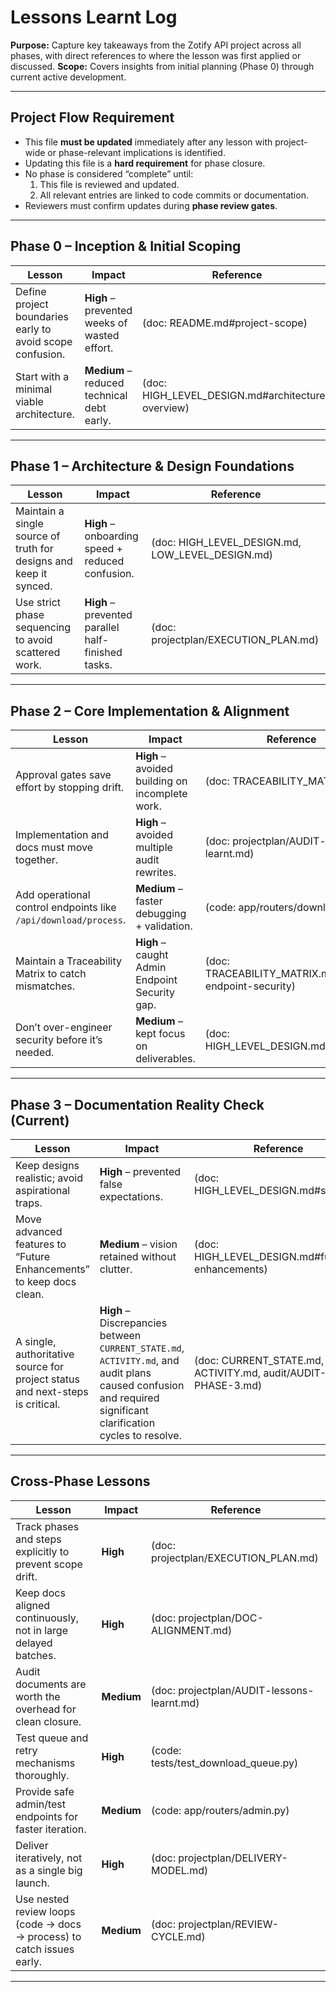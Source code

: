 # Lessons Learnt Log

**Purpose:**
Capture key takeaways from the Zotify API project across all phases, with direct references to where the lesson was first applied or discussed.
**Scope:**
Covers insights from initial planning (Phase 0) through current active development.

---

## Project Flow Requirement

- This file **must be updated** immediately after any lesson with project-wide or phase-relevant implications is identified.
- Updating this file is a **hard requirement** for phase closure.
- No phase is considered “complete” until:
  1. This file is reviewed and updated.
  2. All relevant entries are linked to code commits or documentation.
- Reviewers must confirm updates during **phase review gates**.

---

## Phase 0 – Inception & Initial Scoping

| Lesson | Impact | Reference |
|--------|--------|-----------|
| Define project boundaries early to avoid scope confusion. | **High** – prevented weeks of wasted effort. | (doc: README.md#project-scope) |
| Start with a minimal viable architecture. | **Medium** – reduced technical debt early. | (doc: HIGH_LEVEL_DESIGN.md#architecture-overview) |

---

## Phase 1 – Architecture & Design Foundations

| Lesson | Impact | Reference |
|--------|--------|-----------|
| Maintain a single source of truth for designs and keep it synced. | **High** – onboarding speed + reduced confusion. | (doc: HIGH_LEVEL_DESIGN.md, LOW_LEVEL_DESIGN.md) |
| Use strict phase sequencing to avoid scattered work. | **High** – prevented parallel half-finished tasks. | (doc: projectplan/EXECUTION_PLAN.md) |

---

## Phase 2 – Core Implementation & Alignment

| Lesson | Impact | Reference |
|--------|--------|-----------|
| Approval gates save effort by stopping drift. | **High** – avoided building on incomplete work. | (doc: TRACEABILITY_MATRIX.md) |
| Implementation and docs must move together. | **High** – avoided multiple audit rewrites. | (doc: projectplan/AUDIT-lessons-learnt.md) |
| Add operational control endpoints like `/api/download/process`. | **Medium** – faster debugging + validation. | (code: app/routers/download.py) |
| Maintain a Traceability Matrix to catch mismatches. | **High** – caught Admin Endpoint Security gap. | (doc: TRACEABILITY_MATRIX.md#admin-endpoint-security) |
| Don’t over-engineer security before it’s needed. | **Medium** – kept focus on deliverables. | (doc: HIGH_LEVEL_DESIGN.md#security) |

---

## Phase 3 – Documentation Reality Check (Current)

| Lesson | Impact | Reference |
|--------|--------|-----------|
| Keep designs realistic; avoid aspirational traps. | **High** – prevented false expectations. | (doc: HIGH_LEVEL_DESIGN.md#security) |
| Move advanced features to “Future Enhancements” to keep docs clean. | **Medium** – vision retained without clutter. | (doc: HIGH_LEVEL_DESIGN.md#future-enhancements) |
| A single, authoritative source for project status and next-steps is critical. | **High** – Discrepancies between `CURRENT_STATE.md`, `ACTIVITY.md`, and audit plans caused confusion and required significant clarification cycles to resolve. | (doc: CURRENT_STATE.md, ACTIVITY.md, audit/AUDIT-PHASE-3.md) |

---

## Cross-Phase Lessons

| Lesson | Impact | Reference |
|--------|--------|-----------|
| Track phases and steps explicitly to prevent scope drift. | **High** | (doc: projectplan/EXECUTION_PLAN.md) |
| Keep docs aligned continuously, not in large delayed batches. | **High** | (doc: projectplan/DOC-ALIGNMENT.md) |
| Audit documents are worth the overhead for clean closure. | **Medium** | (doc: projectplan/AUDIT-lessons-learnt.md) |
| Test queue and retry mechanisms thoroughly. | **High** | (code: tests/test_download_queue.py) |
| Provide safe admin/test endpoints for faster iteration. | **Medium** | (code: app/routers/admin.py) |
| Deliver iteratively, not as a single big launch. | **High** | (doc: projectplan/DELIVERY-MODEL.md) |
| Use nested review loops (code → docs → process) to catch issues early. | **Medium** | (doc: projectplan/REVIEW-CYCLE.md) |

---
